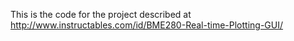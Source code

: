This is the code for the project described at http://www.instructables.com/id/BME280-Real-time-Plotting-GUI/
